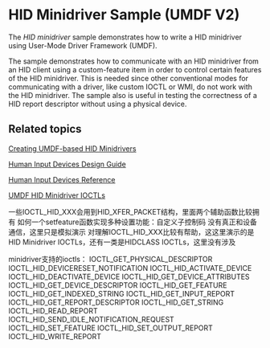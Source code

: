 HID Minidriver Sample (UMDF V2)
======================================
The *HID minidriver* sample demonstrates how to write a HID minidriver using User-Mode Driver Framework (UMDF).

The sample demonstrates how to communicate with an HID minidriver from an HID client using a custom-feature item in order to control certain features of the HID minidriver. This is needed since other conventional modes for communicating with a driver, like custom IOCTL or WMI, do not work with the HID minidriver. The sample also is useful in testing the correctness of a HID report descriptor without using a physical device. 


Related topics
--------------

[Creating UMDF-based HID Minidrivers](http://msdn.microsoft.com/en-us/library/windows/hardware/hh439579)

[Human Input Devices Design Guide](http://msdn.microsoft.com/en-us/library/windows/hardware/ff539952)

[Human Input Devices Reference](http://msdn.microsoft.com/en-us/library/windows/hardware/ff539956)

[UMDF HID Minidriver IOCTLs](http://msdn.microsoft.com/en-us/library/windows/hardware/hh463977)

一些IOCTL_HID_XXX会用到HID_XFER_PACKET结构，里面两个辅助函数比较拥有
如何一个setfeature函数实现多种设置功能：自定义子控制码
没有真正和设备通信，这里只是模拟演示
对理解IOCTL_HID_XXX比较有帮助，这这里演示的是HID Minidriver IOCTLs，还有一类是HIDCLASS IOCTLs，这里没有涉及

minidriver支持的ioctls：
IOCTL_GET_PHYSICAL_DESCRIPTOR
IOCTL_HID_DEVICERESET_NOTIFICATION
IOCTL_HID_ACTIVATE_DEVICE
IOCTL_HID_DEACTIVATE_DEVICE
IOCTL_HID_GET_DEVICE_ATTRIBUTES
IOCTL_HID_GET_DEVICE_DESCRIPTOR
IOCTL_HID_GET_FEATURE
IOCTL_HID_GET_INDEXED_STRING
IOCTL_HID_GET_INPUT_REPORT
IOCTL_HID_GET_REPORT_DESCRIPTOR
IOCTL_HID_GET_STRING
IOCTL_HID_READ_REPORT
IOCTL_HID_SEND_IDLE_NOTIFICATION_REQUEST
IOCTL_HID_SET_FEATURE
IOCTL_HID_SET_OUTPUT_REPORT
IOCTL_HID_WRITE_REPORT


